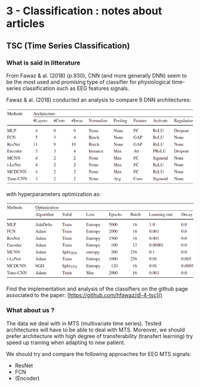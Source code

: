 # 3 - Classification : notes about articles

## TSC (Time Series Classification) 

### What is said in litterature

From Fawaz & al. (2018) (p.930), CNN (and more generally DNN) seem to be the most used and promising type of classifier for physiological time-series classification such as EEG features signals. 

Fawaz & al. (2018) conducted an analysis to compare 9 DNN architectures: 

![Table1 from /img](img/Table1 "Table1")

with hyperparameters optimization as:

![Table2 from /img](img/Table2 "Table2")

Find the implementation and analysis of the classifiers on the github page associated to the paper: [https://github.com/hfawaz/dl-4-tsc]()

### What about us ?

The data we deal with in MTS (multivariate time series). Tested architectures will have to be able to deal with MTS. Moreover, we should prefer architecture with high degree of transferability (transfert learning) try speed up training when adapting to new patient.

We should try and compare the following approaches for EEG MTS signals:

* ResNet
* FCN
* (Encoder)
